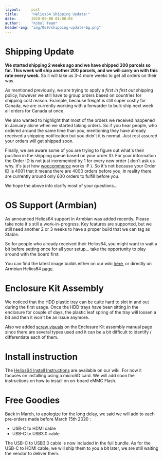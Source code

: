 ```yaml
---
layout:     post
title:      "Helios64 Shipping Update!"
date:       2020-09-08 01:00:00
author:     "Kobol Team"
header-img: "img/069/shipping-update-bg.png"
---
```


# Shipping Update

**We started shipping 2 weeks ago and we have shipped 300 parcels so far. This week will ship another 200 parcels, and we will carry on with this rate every week.** So it will take us 3-4 more weeks to get all orders on their way.

As mentioned previously, we are trying to apply a *first in first out* shipping policy, however we still have to group orders based on countries for shipping cost reason. Example, because freight is still super costly for Canada, we are currently working with a forwarder to bulk ship next week all orders for Canada at once.

We also wanted to highlight that most of the orders we received happened in January alone when we started taking orders. So if you hear people, who ordered around the same time than you, mentioning they have already received a shipping notification but you didn't it is normal. Just rest assured your orders will get shipped soon.

Finally, we are aware some of you are trying to figure out what's their position in the shipping queue based on your order ID. For your information the Order ID is not just incremented by 1 for every new order ( don't ask us why, it's just how [woocommerce](https://woocommerce.com/) works :P ). So it's not because your Order ID is 4001 that it means there are 4000 orders before you, in reality there are currently around only 600 orders to fulfill before you.

We hope the above info clarify most of your questions...

# OS Support (Armbian)

As announced Helios64 support in Armbian was added recently. Please take note it's still a work-in-progress. Key features are supported, but we still need another 2 or 3 weeks to have a proper build that we can tag as Stable.

So for people who already received their Helios64, you might want to wait a bit before setting once for all your setup... take the opportunity to play around with the board first.

You can find the latest image builds either on our wiki [here](https://wiki.kobol.io/download/#helios64), or directly on Armbian Helios64 [page](https://www.armbian.com/helios64/).

# Enclosure Kit Assembly

We noticed that the HDD plastic tray can be quite hard to slot in and out during the first usage. Once the HDD trays have been sitting in the enclosure for couple of days, the plastic leaf spring of the tray will loosen a bit and then it won't be an issue anymore.

Also we added [screw visuals](https://wiki.kobol.io/helios64/kit/#screw-list) on the Enclosure Kit assembly manual page since there are several types used and it can be a bit difficult to identify / differentiate each of them.

# Install instruction

The [Helios64 Install Instructions](https://wiki.kobol.io/helios64/install/) are available on our wiki. For now it focuses on installing using a microSD card. We will add soon the instructions on how to install on on-board eMMC Flash.

# Free Goodies

Back in March, to apologize for the long delay, we said we will add to each pre-orders made before March 15th 2020 :

* USB-C to HDMI cable
* USB-C to USB3.0 cable

The USB-C to USB3.0 cable is now included in the full bundle. As for the USB-C to HDMI cable, we will ship them to you a bit later, we are still waiting the vendor to deliver them.
